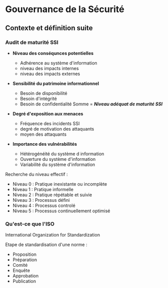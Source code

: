 # Gouvernance de la Sécurité

## Contexte et définition suite

### Audit de maturité SSI


- **Niveau des conséqunces potentielles**
    - Adhérence au système d'information
    - niveau des impacts internes
    - niveau des impacts externes

- **Sensibilité du patrimoine informationnel**
    - Besoin de disponibilité
    - Besoin d'intégrité
    - Besoin de confidentialité
                                                Somme = ***Niveau adéquat de maturité SSI***
- **Degré d'exposition aux menaces**
    - Fréquence des incidents SSI
    - degré de motivation des attaquants
    - moyen des attaquants

- **Importance des vulnérabilités**
    - Hétérogénéité du système d information
    - Ouverture du système d'information
    - Variabilité du système d'information

Recherche du niveau effectif :
- Niveau 0 : Pratique inexistante ou incomplète
- Niveau 1 : Pratique informelle
- Niveau 2 : Pratique répétable et suivie
- Niveau 3 : Processus défini
- Niveau 4 : Processus controlé
- Niveau 5 : Processus continuellement optimisé

### Qu'est-ce que l'ISO

International Organization for Standardization

Etape de standardisation d'une norme :
- Proposition
- Préparation
- Comité
- Enquête
- Approbation
- Publication